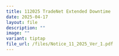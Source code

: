```yaml
---
title: 112025 TradeNet Extended Downtime
date: 2025-04-17
layout: file
description: ""
image: ""
variant: tiptap
file_url: /files/Notice_11_2025_Ver_1.pdf
---
```

